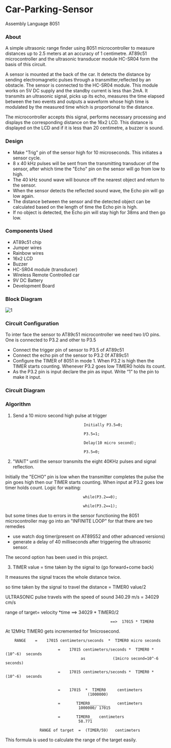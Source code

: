 # Car-Parking-Sensor

Assembly Language 8051

### About
A simple ultrasonic range finder using 8051 microcontroller to measure distances up to 2.5 meters at an accuracy of 1
centimetre. AT89c51 microcontroller and the ultrasonic transducer module HC-SR04 form the basis of this circuit.

A sensor is mounted at the back of the car. It detects the distance by sending electromagnetic
pulses through a transmitter,reflected by an obstacle. The sensor is connected to the HC-SR04 module. This module works on 5V DC supply and the standby current is less than 2mA. It transmits an ultrasonic signal, picks up its echo, measures the time elapsed between the two events and outputs a waveform whose high time is modulated by the measured time which is proportional to the distance. 

The microcontroller accepts this signal, performs necessary processing and displays the corresponding distance on the 16x2 LCD. 
This distance is displayed on the LCD and if it is less than 20 centimetre, a buzzer is sound.


### Design
* Make "Trig" pin of the sensor high for 10 microseconds. This initiates a sensor cycle.
* 8 x 40 kHz pulses will be sent from the transmitting transducer of the sensor, after which time the "Echo" pin on the sensor will go from low to high.
* The 40 kHz sound wave will bounce off the nearest object and return to the sensor.
* When the sensor detects the reflected sound wave, the Echo pin will go low again.
* The distance between the sensor and the detected object can be calculated based on the length of time the Echo pin is high.
* If no object is detected, the Echo pin will stay high for 38ms and then go low. 

### Components Used
*	AT89c51 chip 
*	Jumper wires
* Rainbow wires
* 16x2 LCD
* Buzzer
* HC-SR04 module (transducer)
* Wireless Remote Controlled car
* 9V DC Battery
* Development Board

### Block Diagram
![1](https://user-images.githubusercontent.com/23147474/30789155-7e7a9570-a171-11e7-944a-6f9712aa4b9f.JPG)

### Circuit Configuration
To inter face the sensor to AT89c51 microcontroller we need two I/O pins. One is connected to P3.2 and other to P3.5
* Connect the trigger pin of sensor to P3.5 of AT89c51
* Connect the echo pin of the sensor to P3.2 0f AT89c51
* Configure the TIMER of 8051 in mode 1. When P3.2 is high then the TIMER starts counting. Whenever P3.2 goes low TIMER0 holds its count.
* As the P3.2 pin is input declare the pin as input. Write “1” to the pin to make it input.

### Circuit Diagram

### Algorithm
1. Send a 10 micro second high pulse at trigger

                                      Initially P3.5=0;
                                      
                                      P3.5=1;
                                      
                                      Delay(10 micro second);
                                      
                                      P3.5=0;
                                      
2. "WAIT" until the sensor transmits the eight 40KHz pulses and signal reflection.

Initially the "ECHO" pin is low when the transmitter completes the pulse the pin goes high then our TIMER starts counting. When input at P3.2 goes low timer holds count. Logic for waiting:

                                      while(P3.2==0);
                                      
                                      while(P3.2==1); 
                                      
but some times due to errors in the sensor functioning the 8051 microcontroller may go into an "INFINITE LOOP" 
for that there are two remedies
 * use watch dog timer(present on AT89S52 and other advanced versions)
 * generate a delay of 40 milliseconds after triggering the ultrasonic sensor.
 
The second option has been used in this project.

3. TIMER value = time taken by the signal to (go forward+come back)

It measures the signal traces the whole distance twice. 

so time taken by the signal to travel the distance = TIMER0 value/2 

ULTRASONIC  pulse travels with the speed of sound 340.29 m/s = 34029 cm/s 

range of target= velocity *time ==> 34029 * TIMER0/2

                                                  ==>  17015 * TIMER0
                                                  
At 12MHz TIMER0 gets incremented for 1microsecond.

        RANGE    =    17015 centimeters/seconds  *  TIMER0 micro seconds

                           =    17015 centimeters/seconds *  TIMER0 * (10^-6)  seconds                 
                                     as            (1micro second=10^-6 seconds)
                        
                           =    17015 centimeters/seconds *  TIMER0 * (10^-6)  seconds  
                         
                              
                           =    17015  *  TIMER0     centimeters 
                                        (1000000)   
                           
                           =       TIMER0_______     centimeters 
                                    1000000/ 17015  

                           =       TIMER0_   centimeters 
                                    58.771

                   RANGE of target  =  (TIMER/59)   centimeters 
                   
This formula is used to calculate the range of the target easily.


